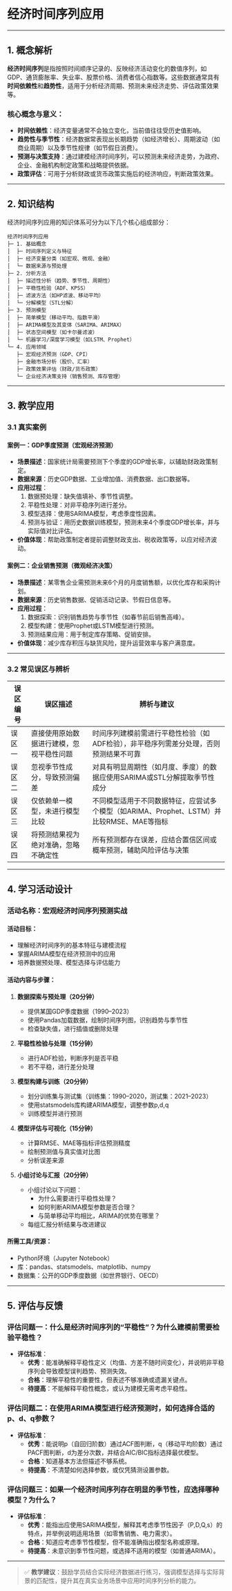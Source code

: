 # 经济时间序列应用

---

## 1. 概念解析

**经济时间序列**是指按照时间顺序记录的、反映经济活动变化的数值序列，如GDP、通货膨胀率、失业率、股票价格、消费者信心指数等。这些数据通常具有**时间依赖性**和**趋势性**，适用于分析经济周期、预测未来经济走势、评估政策效果等。

### 核心概念与意义：

- **时间依赖性**：经济变量通常不会独立变化，当前值往往受历史值影响。
- **趋势性与季节性**：经济数据常表现出长期趋势（如经济增长）、周期波动（如商业周期）以及季节性规律（如节假日消费）。
- **预测与决策支持**：通过建模经济时间序列，可以预测未来经济走势，为政府、企业、金融机构制定政策和战略提供依据。
- **政策评估**：可用于分析财政或货币政策实施后的经济响应，判断政策效果。

---

## 2. 知识结构

经济时间序列应用的知识体系可分为以下几个核心组成部分：

```
经济时间序列应用
├─ 1. 基础概念
│  ├─ 时间序列定义与特征
│  ├─ 经济变量分类（如宏观、微观、金融）
│  └─ 数据来源与预处理
├─ 2. 分析方法
│  ├─ 描述性分析（趋势、季节性、周期性）
│  ├─ 平稳性检验（ADF、KPSS）
│  ├─ 滤波方法（如HP滤波、移动平均）
│  └─ 分解模型（STL分解）
├─ 3. 预测模型
│  ├─ 简单模型（移动平均、指数平滑）
│  ├─ ARIMA模型及其变体（SARIMA、ARIMAX）
│  ├─ 状态空间模型（如卡尔曼滤波）
│  └─ 机器学习/深度学习模型（如LSTM、Prophet）
└─ 4. 应用领域
   ├─ 宏观经济预测（GDP、CPI）
   ├─ 金融市场分析（股价、汇率）
   ├─ 政策效果评估（财政/货币政策）
   └─ 企业经济决策支持（销售预测、库存管理）
```

---

## 3. 教学应用

### 3.1 真实案例

#### 案例一：GDP季度预测（宏观经济预测）

- **场景描述**：国家统计局需要预测下个季度的GDP增长率，以辅助财政政策制定。
- **数据来源**：历史GDP数据、工业增加值、消费数据、出口数据等。
- **应用过程**：
  1. 数据预处理：缺失值填补、季节性调整。
  2. 平稳性处理：对非平稳序列进行差分。
  3. 模型选择：使用SARIMA模型，考虑季度性因素。
  4. 预测与验证：用历史数据训练模型，预测未来4个季度GDP增长率，并与实际值对比评估。
- **价值体现**：帮助政策制定者提前调整财政支出、税收政策等，以应对经济波动。

#### 案例二：企业销售预测（微观经济决策）

- **场景描述**：某零售企业需预测未来6个月的月度销售额，以优化库存和采购计划。
- **数据来源**：历史销售数据、促销活动记录、节假日信息等。
- **应用过程**：
  1. 数据探索：识别销售趋势与季节性（如春节前后销售高峰）。
  2. 模型构建：使用Prophet或LSTM模型进行预测。
  3. 预测结果应用：用于制定库存策略、促销安排。
- **价值体现**：减少库存积压与缺货风险，提升运营效率与客户满意度。

---

### 3.2 常见误区与辨析

| 误区编号 | 误区描述 | 辨析与建议 |
|----------|----------|------------|
| 误区一 | 直接使用原始数据进行建模，忽视平稳性问题 | 时间序列建模前需进行平稳性检验（如ADF检验），非平稳序列需差分处理，否则预测结果不可靠 |
| 误区二 | 忽视季节性成分，导致预测偏差 | 对具有明显周期性（如月度、季度）的数据应使用SARIMA或STL分解提取季节性成分 |
| 误区三 | 仅依赖单一模型，未进行模型比较 | 不同模型适用于不同数据特征，应尝试多个模型（如ARIMA、Prophet、LSTM）并比较RMSE、MAE等指标 |
| 误区四 | 将预测结果视为绝对准确，忽略不确定性 | 所有预测都存在误差，应结合置信区间或概率预测，辅助风险评估与决策 |

---

## 4. 学习活动设计

### 活动名称：宏观经济时间序列预测实战

#### 活动目标：

- 理解经济时间序列的基本特征与建模流程
- 掌握ARIMA模型在经济预测中的应用
- 培养数据预处理、模型选择与评估能力

#### 活动内容与步骤：

1. **数据探索与预处理（20分钟）**
   - 提供某国GDP季度数据（1990–2023）
   - 使用Pandas加载数据，绘制时间序列图，识别趋势与季节性
   - 检查缺失值，进行插值或删除处理

2. **平稳性检验与处理（15分钟）**
   - 进行ADF检验，判断序列是否平稳
   - 若不平稳，进行差分处理

3. **模型构建与训练（20分钟）**
   - 划分训练集与测试集（训练集：1990–2020，测试集：2021–2023）
   - 使用statsmodels库构建ARIMA模型，调整参数p,d,q
   - 训练模型并进行预测

4. **模型评估与可视化（15分钟）**
   - 计算RMSE、MAE等指标评估预测精度
   - 绘制预测值与真实值对比图
   - 分析误差来源

5. **小组讨论与汇报（20分钟）**
   - 小组讨论以下问题：
     - 为什么需要进行平稳性处理？
     - 如何判断ARIMA模型参数是否合理？
     - 与简单移动平均相比，ARIMA的优势在哪里？
   - 每组汇报分析结果与改进建议

#### 所需工具/资源：

- Python环境（Jupyter Notebook）
- 库：pandas、statsmodels、matplotlib、numpy
- 数据集：公开的GDP季度数据（如世界银行、OECD）

---

## 5. 评估与反馈

### 评估问题一：什么是经济时间序列的“平稳性”？为什么建模前需要检验平稳性？

- **评估标准**：
  - **优秀**：能准确解释平稳性定义（均值、方差不随时间变化），并说明非平稳序列会导致模型误判趋势、预测失效。
  - **合格**：理解平稳性的重要性，但表述不够准确或遗漏关键点。
  - **待提高**：不能解释平稳性概念，或认为建模无需考虑平稳性。

### 评估问题二：在使用ARIMA模型进行经济预测时，如何选择合适的p、d、q参数？

- **评估标准**：
  - **优秀**：能说明p（自回归阶数）通过ACF图判断，q（移动平均阶数）通过PACF图判断，d为差分次数，并结合AIC/BIC指标选择最优模型。
  - **合格**：知道基本方法但描述不够系统。
  - **待提高**：不清楚如何选择参数，或仅凭猜测设置参数。

### 评估问题三：如果一个经济时间序列存在明显的季节性，应选择哪种模型？为什么？

- **评估标准**：
  - **优秀**：能指出应使用SARIMA模型，解释其考虑季节性因子（P,D,Q,s）的特点，并举例说明适用场景（如零售销售、电力需求）。
  - **合格**：知道应考虑季节性模型，但不能准确指出模型名称或原理。
  - **待提高**：未意识到季节性问题，或选择不适用的模型（如普通ARIMA）。

--- 

> ✅ **教学建议**：鼓励学员结合实际经济数据进行练习，强调模型选择与实际背景的匹配性，提升其在真实业务场景中应用时间序列分析的能力。